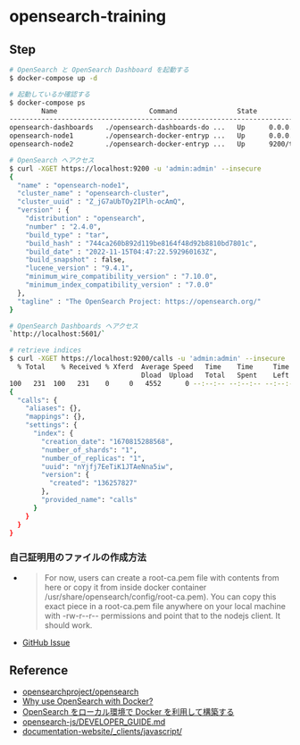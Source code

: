 # opensearch-training

## Step

```sh
# OpenSearch と OpenSearch Dashboard を起動する
$ docker-compose up -d

# 起動しているか確認する
$ docker-compose ps
        Name                       Command               State                                 Ports
-----------------------------------------------------------------------------------------------------------------------------------
opensearch-dashboards   ./opensearch-dashboards-do ...   Up      0.0.0.0:5601->5601/tcp
opensearch-node1        ./opensearch-docker-entryp ...   Up      0.0.0.0:9200->9200/tcp, 9300/tcp, 0.0.0.0:9600->9600/tcp, 9650/tcp
opensearch-node2        ./opensearch-docker-entryp ...   Up      9200/tcp, 9300/tcp, 9600/tcp, 9650/tcp

# OpenSearch へアクセス
$ curl -XGET https://localhost:9200 -u 'admin:admin' --insecure
{
  "name" : "opensearch-node1",
  "cluster_name" : "opensearch-cluster",
  "cluster_uuid" : "Z_jG7aUbTOy2IPlh-ocAmQ",
  "version" : {
    "distribution" : "opensearch",
    "number" : "2.4.0",
    "build_type" : "tar",
    "build_hash" : "744ca260b892d119be8164f48d92b8810bd7801c",
    "build_date" : "2022-11-15T04:47:22.592960163Z",
    "build_snapshot" : false,
    "lucene_version" : "9.4.1",
    "minimum_wire_compatibility_version" : "7.10.0",
    "minimum_index_compatibility_version" : "7.0.0"
  },
  "tagline" : "The OpenSearch Project: https://opensearch.org/"
}

# OpenSearch Dashboards へアクセス
`http://localhost:5601/`

# retrieve indices
$ curl -XGET https://localhost:9200/calls -u 'admin:admin' --insecure | jq .
  % Total    % Received % Xferd  Average Speed   Time    Time     Time  Current
                                 Dload  Upload   Total   Spent    Left  Speed
100   231  100   231    0     0   4552      0 --:--:-- --:--:-- --:--:--  5775
{
  "calls": {
    "aliases": {},
    "mappings": {},
    "settings": {
      "index": {
        "creation_date": "1670815288568",
        "number_of_shards": "1",
        "number_of_replicas": "1",
        "uuid": "nYjfj7EeTiK1JTAeNna5iw",
        "version": {
          "created": "136257827"
        },
        "provided_name": "calls"
      }
    }
  }
}
```

### 自己証明用のファイルの作成方法

- > For now, users can create a root-ca.pem file with contents from here or copy it from inside docker container /usr/share/opensearch/config/root-ca.pem). You can copy this exact piece in a root-ca.pem file anywhere on your local machine with -rw-r--r-- permissions and point that to the nodejs client. It should work.
- [GitHub Issue](https://github.com/opensearch-project/OpenSearch/issues/1501#issuecomment-961463423)

## Reference

- [opensearchproject/opensearch](https://hub.docker.com/r/opensearchproject/opensearch)
- [Why use OpenSearch with Docker?](https://opensearch.org/docs/1.3/opensearch/install/docker/)
- [OpenSearch をローカル環境で Docker を利用して構築する](https://dev.classmethod.jp/articles/how-to-build-opensearch-with-docker/)
- [opensearch-js/DEVELOPER_GUIDE.md](https://github.com/opensearch-project/opensearch-js/blob/2f840e54860419f76ef8354a0fe070403d437386/DEVELOPER_GUIDE.md#getting-started)
- [documentation-website/\_clients/javascript/](https://github.com/opensearch-project/documentation-website/tree/main/_clients/javascript)
